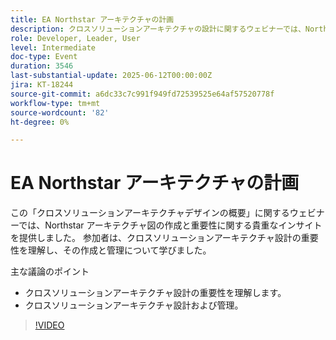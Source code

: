 ```yaml
---
title: EA Northstar アーキテクチャの計画
description: クロスソリューションアーキテクチャの設計に関するウェビナーでは、Northstar 図の価値と作成について、開発者、リーダー、ユーザー向けの主要なインサイトを交えて説明しました。
role: Developer, Leader, User
level: Intermediate
doc-type: Event
duration: 3546
last-substantial-update: 2025-06-12T00:00:00Z
jira: KT-18244
source-git-commit: a6dc33c7c991f949fd72539525e64af57520778f
workflow-type: tm+mt
source-wordcount: '82'
ht-degree: 0%

---
```



# EA Northstar アーキテクチャの計画

この「クロスソリューションアーキテクチャデザインの概要」に関するウェビナーでは、Northstar アーキテクチャ図の作成と重要性に関する貴重なインサイトを提供しました。 参加者は、クロスソリューションアーキテクチャ設計の重要性を理解し、その作成と管理について学びました。

主な議論のポイント

* クロスソリューションアーキテクチャ設計の重要性を理解します。
* クロスソリューションアーキテクチャ設計および管理。

>[!VIDEO](https://video.tv.adobe.com/v/3463355/?learn=on&enablevpops)
